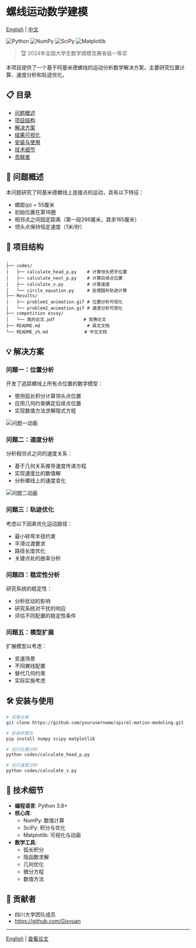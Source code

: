 # 螺线运动数学建模

[English](./README.md) | [中文](./README_zh.md)

![Python](https://img.shields.io/badge/Python-3.8+-blue.svg)
![NumPy](https://img.shields.io/badge/NumPy-1.20+-green.svg)
![SciPy](https://img.shields.io/badge/SciPy-1.7+-orange.svg)
![Matplotlib](https://img.shields.io/badge/Matplotlib-3.4+-red.svg)

> 🏆 2024年全国大学生数学建模竞赛省级一等奖

本项目提供了一个基于阿基米德螺线的运动分析数学解决方案，主要研究位置计算、速度分析和轨迹优化。

## 📋 目录

- [问题概述](#-问题概述)
- [项目结构](#-项目结构)
- [解决方案](#-解决方案)
- [结果可视化](#-结果可视化)
- [安装与使用](#-安装与使用)
- [技术细节](#-技术细节)
- [贡献者](#-贡献者)

## 🎯 问题概述

本问题研究了阿基米德螺线上连接点的运动，具有以下特征：
- 螺距(p) = 55厘米
- 初始位置在第16圈
- 相邻点之间固定距离（第一段286厘米，其余165厘米）
- 领头点保持恒定速度（1米/秒）

## 📁 项目结构

```
.
├── codes/
│   ├── calculate_head_p.py    # 计算领头把手位置
│   ├── calculate_next_p.py    # 计算后续点位置
│   ├── calculate_v.py         # 计算速度
│   └── circle_equation.py     # 处理圆形轨迹计算
├── Results/
│   ├── problem1_animation.gif # 位置分析可视化
│   └── problem2_animation.gif # 速度分析可视化
├── competition essay/
│   └── 我的论文.pdf           # 竞赛论文
├── README.md                  # 英文文档
└── README_zh.md              # 中文文档
```

## 💡 解决方案

### 问题一：位置分析
开发了追踪螺线上所有点位置的数学模型：
- 使用弧长积分计算领头点位置
- 应用几何约束确定后续点位置
- 实现数值方法求解隐式方程

![问题一动画](./Results/problem1_animation.gif)

### 问题二：速度分析
分析相邻点之间的速度关系：
- 基于几何关系推导速度传递方程
- 实现速度比的数值解
- 分析螺线上的速度变化

![问题二动画](./Results/problem2_animation.gif)

### 问题三：轨迹优化
考虑以下因素优化运动路径：
- 最小转弯半径约束
- 平滑过渡要求
- 路径长度优化
- 关键点处的曲率分析

### 问题四：稳定性分析
研究系统的稳定性：
- 分析扰动的影响
- 研究系统对干扰的响应
- 评估不同配置的稳定性条件

### 问题五：模型扩展
扩展模型以考虑：
- 变速场景
- 不同螺线配置
- 替代几何约束
- 实际实施考虑

## 🛠 安装与使用

```bash
# 克隆仓库
git clone https://github.com/yourusername/spiral-motion-modeling.git

# 安装所需包
pip install numpy scipy matplotlib

# 运行位置分析
python codes/calculate_head_p.py

# 运行速度分析
python codes/calculate_v.py
```

## 🔧 技术细节

- **编程语言**: Python 3.8+
- **核心库**:
  - NumPy: 数值计算
  - SciPy: 积分与优化
  - Matplotlib: 可视化与动画
- **数学工具**:
  - 弧长积分
  - 隐函数求解
  - 几何优化
  - 微分方程
  - 数值方法

## 👥 贡献者

- 四川大学团队成员
- https://github.com/Gixyuan

---

[English](./README.md) | [查看论文](./competition%20essay/我的论文.pdf)
